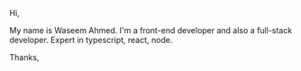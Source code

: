 Hi,

My name is Waseem Ahmed.
I'm a front-end developer
and also a full-stack developer.
Expert in typescript, react, node.

Thanks,
